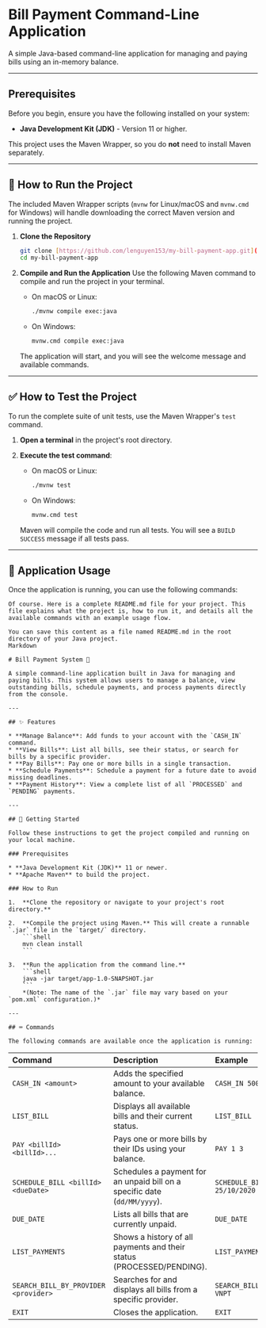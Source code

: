# Bill Payment Command-Line Application

A simple Java-based command-line application for managing and paying bills using an in-memory balance.

---

## Prerequisites

Before you begin, ensure you have the following installed on your system:
* **Java Development Kit (JDK)** - Version 11 or higher.

This project uses the Maven Wrapper, so you do **not** need to install Maven separately.

---

## 🚀 How to Run the Project

The included Maven Wrapper scripts (`mvnw` for Linux/macOS and `mvnw.cmd` for Windows) will handle downloading the correct Maven version and running the project.

1.  **Clone the Repository**
    ```sh
    git clone [https://github.com/lenguyen153/my-bill-payment-app.git](https://github.com/lenguyen153/my-bill-payment-app.git)
    cd my-bill-payment-app
    ```

2.  **Compile and Run the Application**
    Use the following Maven command to compile and run the project in your terminal.

    * On macOS or Linux:
        ```sh
        ./mvnw compile exec:java
        ```
    * On Windows:
        ```sh
        mvnw.cmd compile exec:java
        ```

    The application will start, and you will see the welcome message and available commands.

---

## ✅ How to Test the Project

To run the complete suite of unit tests, use the Maven Wrapper's `test` command.

1.  **Open a terminal** in the project's root directory.

2.  **Execute the test command**:

    * On macOS or Linux:
        ```sh
        ./mvnw test
        ```
    * On Windows:
        ```sh
        mvnw.cmd test
        ```
    Maven will compile the code and run all tests. You will see a `BUILD SUCCESS` message if all tests pass.

---

## 📝 Application Usage

Once the application is running, you can use the following commands:
```
Of course. Here is a complete README.md file for your project. This file explains what the project is, how to run it, and details all the available commands with an example usage flow.

You can save this content as a file named README.md in the root directory of your Java project.
Markdown

# Bill Payment System 🧾

A simple command-line application built in Java for managing and paying bills. This system allows users to manage a balance, view outstanding bills, schedule payments, and process payments directly from the console.

---

## ✨ Features

* **Manage Balance**: Add funds to your account with the `CASH_IN` command.
* **View Bills**: List all bills, see their status, or search for bills by a specific provider.
* **Pay Bills**: Pay one or more bills in a single transaction.
* **Schedule Payments**: Schedule a payment for a future date to avoid missing deadlines.
* **Payment History**: View a complete list of all `PROCESSED` and `PENDING` payments.

---

## 🚀 Getting Started

Follow these instructions to get the project compiled and running on your local machine.

### Prerequisites

* **Java Development Kit (JDK)** 11 or newer.
* **Apache Maven** to build the project.

### How to Run

1.  **Clone the repository or navigate to your project's root directory.**

2.  **Compile the project using Maven.** This will create a runnable `.jar` file in the `target/` directory.
    ```shell
    mvn clean install
    ```

3.  **Run the application from the command line.**
    ```shell
    java -jar target/app-1.0-SNAPSHOT.jar 
    ```
    *(Note: The name of the `.jar` file may vary based on your `pom.xml` configuration.)*

---

## ⌨️ Commands

The following commands are available once the application is running:
```
| Command                                  | Description                                                              | Example                          |
| :--------------------------------------- | :----------------------------------------------------------------------- | :------------------------------- |
| `CASH_IN <amount>`                       | Adds the specified amount to your available balance.                     | `CASH_IN 500000`                 |
| `LIST_BILL`                              | Displays all available bills and their current status.                   | `LIST_BILL`                      |
| `PAY <billId> <billId>...`               | Pays one or more bills by their IDs using your balance.                  | `PAY 1 3`                        |
| `SCHEDULE_BILL <billId> <dueDate>`       | Schedules a payment for an unpaid bill on a specific date (`dd/MM/yyyy`).  | `SCHEDULE_BILL 2 25/10/2020`     |
| `DUE_DATE`                               | Lists all bills that are currently unpaid.                               | `DUE_DATE`                       |
| `LIST_PAYMENTS`                          | Shows a history of all payments and their status (PROCESSED/PENDING).    | `LIST_PAYMENTS`                  |
| `SEARCH_BILL_BY_PROVIDER <provider>`     | Searches for and displays all bills from a specific provider.            | `SEARCH_BILL_BY_PROVIDER VNPT`   |
| `EXIT`                                   | Closes the application.                                                  | `EXIT`                           |
```
